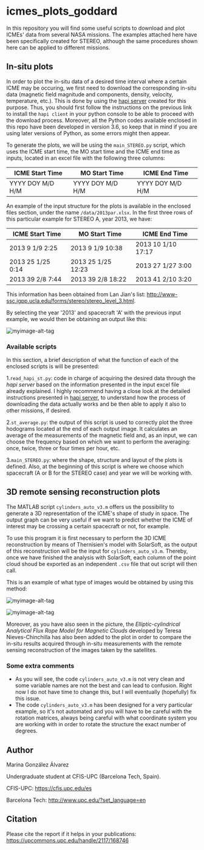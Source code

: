 # icmes_plots_goddard
In this repository you will find some useful scripts to download and plot ICMEs' data from several NASA missions. The examples attached here have been specifically created for STEREO, although the same procedures shown here can be applied to different missions.

## In-situ plots

In order to plot the in-situ data of a desired time interval where a certain ICME may be occuring, we first need to download the corresponding in-situ data (magnetic field magnitude and components, density, velocity, temperature, etc.). This is done by using the [hapi server](https://github.com/hapi-server/data-specification/blob/master/hapi-2.1.0/HAPI-data-access-spec-2.1.0.md) created for this purpose. Thus, you should first follow the instructions on the previous link to install the `hapi client` in your python console to be able to proceed with the download process. Moreover, all the Python codes available enclosed in this repo have been developed in version 3.6, so keep that in mind if you are using later versions of Python, as some errors might then appear.

To generate the plots, we will be using the `main_STEREO.py` script, which uses the ICME start time, the MO start time and the ICME end time as inputs, located in an excel file with the following three columns:

ICME Start Time | MO Start Time | ICME End Time
------------ | ------------- | -------------
YYYY DOY M/D H/M | YYYY DOY M/D H/M | YYYY DOY M/D H/M

An example of the input structure for the plots is available in the enclosed files section, under the name `/data/2013par.xlsx`. In the first three rows of this particular example for STEREO A, year 2013, we have:

ICME Start Time | MO Start Time | ICME End Time
------------ | ------------- | -------------
2013 9 1/9 2:25 |	2013 9 1/9 10:38 | 2013 10 1/10 17:17
2013 25 1/25 0:14	| 2013 25 1/25 12:23 | 2013 27 1/27 3:00
2013 39 2/8 7:44 | 2013 39 2/8 18:22 | 2013 41 2/10 3:20

This information has been obtained from Lan Jian's list: http://www-ssc.igpp.ucla.edu/forms/stereo/stereo_level_3.html.

By selecting the year '2013' and spacecraft 'A' with the previous input example, we would then be obtaining an output like this:

![myimage-alt-tag](aug13_insitu_sta.png)

### Available scripts

In this section, a brief description of what the function of each of the enclosed scripts is will be presented:

1.`read_hapi_st.py`: code in charge of acquiring the desired data through the _hapi server_ based on the information presented in the input excel file already explained. I highly recommend having a close look at the detailed instructions presented in [hapi server](https://github.com/hapi-server/data-specification/blob/master/hapi-2.1.0/HAPI-data-access-spec-2.1.0.md), to understand how the process of downloading the data actually works and be then able to apply it also to other missions, if desired.

2.`st_average.py`: the output of this script is used to correctly plot the three hodograms located at the end of each output image. It calculates an average of the measurements of the magnetic field and, as an input, we can choose the frequency based on which we want to perform the averaging: once, twice, three or four times per hour, etc.

3.`main_STEREO.py`: where the shape, structure and layout of the plots is defined. Also, at the beginning of this script is where we choose which spacecraft (A or B for the STEREO case) and year we will be working with.

## 3D remote sensing reconstruction plots

The MATLAB script `cylinders_auto_v3.m` offers us the possibility to generate a 3D representation of the ICME's shape of study in space. The output graph can be very useful if we want to predict whether the ICME of interest may be crossing a certain spacecraft or not, for example.

To use this program it is first necessary to perform the 3D ICME reconstruction by means of Thernisien's model with SolarSoft, as the output of this reconstruction will be the input for `cylinders_auto_v3.m`. Thereby, once we have finished the analysis with SolarSoft, each column of the point cloud shoud be exported as an independent `.csv` file that out script will then call.

This is an example of what type of images would be obtained by using this method:

![myimage-alt-tag](EC_results.png)

![myimage-alt-tag](EC_results_2cme.png)

Moreover, as you have also seen in the picture, the _Elliptic-cylindrical Analytical Flux Rope Model for Magnetic Clouds_ developed by Teresa Nieves-Chinchilla has also been added to the plot in order to compare the in-situ results acquired through in-situ measurements with the remote sensing reconstruction of the images taken by the satellites.

### Some extra comments
* As you will see, the code `cylinders_auto_v3.m` is not very clean and some variable names are not the best and can lead to confusion. Right now I do not have time to change this, but I will eventually (hopefully) fix this issue.
* The code `cylinders_auto_v3.m` has been designed for a very particular example, so it's not automated and you will have to be careful with the rotation matrices, always being careful with what coordinate system you are working with in order to rotate the structure the exact number of degrees.

## Author 

Marina González Álvarez

Undergraduate student at CFIS-UPC (Barcelona Tech, Spain).

CFIS-UPC: https://cfis.upc.edu/es

Barcelona Tech: http://www.upc.edu/?set_language=en

## Citation
Please cite the report if it helps in your publications: https://upcommons.upc.edu/handle/2117/168746

